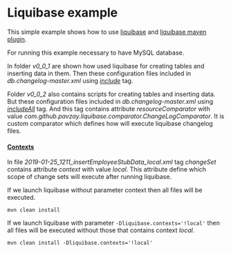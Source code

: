 # Liquibase example

This simple example shows how to use [liquibase](https://www.liquibase.org/index.html) and [liquibase maven plugin](https://www.liquibase.org/documentation/maven/index.html).

For running this example necessary to have MySQL database. 

In folder *v0_0_1* are shown how used liquibase for creating tables and inserting data in them. Then these configuration files included in *db.changelog-master.xml* using [*include*](http://www.liquibase.org/documentation/include.html) tag.

Folder *v0_0_2* also contains scripts for creating tables and inserting data. But these configuration files included in *db.changelog-master.xml* using [*includeAll*](http://www.liquibase.org/documentation/includeall.html) tag. And this tag contains attribute *resourceComparator* with value *com.github.pavzay.liquibase.comparator.ChangeLogComparator*. It is custom comparator which defines how will execute liquibase changelog files.


#### [Contexts](https://www.liquibase.org/documentation/contexts.html)


In file *2019-01-25_1211_insertEmployeeStubData_local.xml* tag *changeSet* contains attribute *context* with value *local*.
This attribute define which scope of change sets will execute after running liquibase. 

If we launch liquibase without parameter context then all files will be executed.

`mvn clean install`

If we launch liquibase with parameter `-Dliquibase.contexts='!local'` then all files will be executed without those that contains context *local*. 

```mvn clean install -Dliquibase.contexts='!local'```
